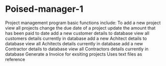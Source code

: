 # Poised-manager-1
Project management program
basic functions include:
To add a new project
view all projects
change the due date of a project
update the amount that has been paid to date
add a new customer details to database
view all customers details currently in database
add a new Achitect details to database
view all Achitects details currently in database
add a new Contractor details to database
view all Contractors details currently in database
Generate a Invoice for exsiting projects
Uses text files as reference
